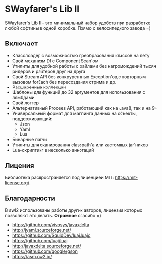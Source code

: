 # SWayfarer's Lib II
SWayfarer's Lib II - это минимальный набор удобств при разработке любой софтины в одной коробке. Прямо с велосипедного завода =)

## Включает
- Класслоадер с возможностью преобразования классов на лету
- Свой механизм DI с Component Scan'ом
- Утилиты для удобной работы с файлами без нагромождений тысяч ридеров и райтеров друг на друга
- Свой Stream API без конкрурентных Exception'ов,с повторным вызовом forEach без пересоздания стрима и др.
- Расширенные коллекции
- Шаблоны для функций до 32 аргументов для использования с лямбдами
- Свой логгер
- Альтернативный Procees API, работающий как на Java8, так и на 9+
- Универсальный формат для маппинга данных на объекты, поддерживающий:
   - Json
   - Yaml
   - Lua
- Бинарные патчи
- Утилиты для сканирования classpath'а или кастомных jar'ников
- Lua-скриптинг в несколько аннотаций

## Лицения
Библиотека распространяется под лиценцией MIT: https://mit-license.org/

## Благодарности
В swl2 использованы работы других авторов, лицензии которых позволяют это делать. __Огромное__ спасибо =) 

 - https://github.com/vivosys/javaxdelta
 - http://jyaml.sourceforge.net/
 - https://github.com/SquidDev/luaj.luajc
 - https://github.com/luaj/luaj
 - http://javaxdelta.sourceforge.net/
 - https://github.com/google/gson
 - https://asm.ow2.io/
